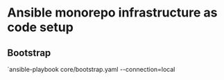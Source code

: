 
# Ansible monorepo infrastructure as code setup

## Bootstrap

`ansible-playbook core/bootstrap.yaml --connection=local
